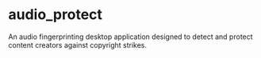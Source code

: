 # audio_protect
An audio fingerprinting desktop application designed to detect and protect content creators against copyright strikes.
